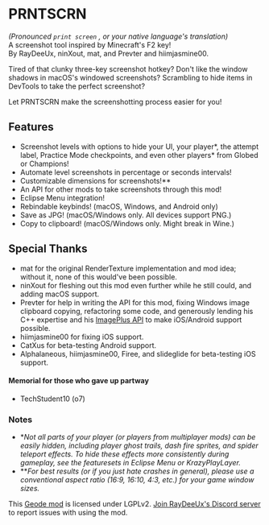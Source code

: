 # <cy>PRNTSCRN</c>

<c-AAAAAA>*(Pronounced  `print screen` , or your native language's translation)*</c>\
A screenshot tool inspired by Minecraft's F2 key!\
<c-e0e0e0>By</c> <c-009d9d>Ray</c><c-00ffff>Dee</c><c-009d9d>Ux</c><c-e0e0e0>,</c> <c-00ff00>nin</c><c-2222ff>X</c><c-00ff00>out</c><c-e0e0e0>,</c> <c-ff6666>mat</c><c-e0e0e0>, and</c> <c-7d7dff>Prev</c><c-ffa040>ter</c> <c-e0e0e0>and</c> <c-fcb5ff>hiim</c><c-00c8ff>jasmine</c><c-fcb5ff>00</c><c-e0e0e0><c-e0e0e0>.</c>

Tired of that clunky three-key screenshot hotkey? Don't like the window shadows in macOS's windowed screenshots? Scrambling to hide items in DevTools to take the perfect screenshot?

Let <cy>PRNTSCRN</c> make the screenshotting process easier for you!

## Features
- <c-ff9a00>Screenshot levels</c> with options to <cy>hide</c> <cl>your UI</c>, <co>your</c> <cj>player</c><c-AAAAAA>\*</c>, <cf>the attempt label</c>, <cg>Practice Mode checkpoints</c>, and even other players<c-AAAAAA>\*</c> from <c-f0d47f>Globed</c> or <c-fe45ad>C</c><c-ff59b1>h</c><c-ff6888>a</c><c-fd8874>m</c><c-fd9660>p</c><c-fdaf4f>i</c><c-ffc03c>o</c><c-fed125>n</c><c-ffe220>s</c>!
- <c-ff9a00>Automate level screenshots</c> in percentage or seconds intervals!
- <c-ff9a00>Customizable dimensions</c> for screenshots!<c-999999>\*\*</c>
- <c-ff9a00>An API</c> for other mods to take screenshots through this mod!
- <c-40a2f5>Eclipse Menu</c> integration!
- <cs>Rebindable</c> keybinds! (macOS, Windows, and Android only)
- <cs>Save as JPG</c>! (macOS/Windows only. All devices support PNG.)
- <cs>Copy to clipboard</c>! (macOS/Windows only. <c-ff5555>Might break in Wine.</c>)

## Special Thanks
- <c-ff6666>mat</c> for the original RenderTexture implementation and mod idea; without it, none of this would've been possible.
- <c-00ff00>nin</c><c-2222ff>X</c><c-00ff00>out</c> for fleshing out this mod even further while he still could, and adding macOS support.
- <c-7d7dff>Prev</c><c-ffa040>ter</c> for help in writing the API for this mod, fixing Windows image clipboard copying, refactoring some code, and generously lending his C++ expertise and his [ImagePlus API](mod:prevter.imageplus) to make iOS/Android support possible.
- <c-fcb5ff>hiim</c><c-00c8ff>jasmine</c><c-fcb5ff>00</c> for fixing iOS support.
- <c-ff4444>CatXus</c> for beta-testing Android support.
- <c-4c6e5d>Alp</c><c-73ab90>ha</c><c-bc419c>la</c><c-ce6087>n</c><c-ec9667>e</c><c-fcfc78>o</c><c-83da96>u</c><c-80d5dc>s</c>, <c-fcb5ff>hiim</c><c-00c8ff>jasmine</c><c-fcb5ff>00</c>, <c-7d00ff>Firee</c>, and <c-b680ff>slideglide</c> for beta-testing iOS support.

#### Memorial for those who gave up partway

- <c-ff7d00>Tech</c><c-ffb900>Student</c><c-ff7d00>10</c> (o7)

### Notes

- <c-AAAAAA>\**Not all parts of your player (or players from multiplayer mods) can be easily hidden, including player ghost trails, dash fire sprites, and spider teleport effects. To hide these effects more consistently during gameplay, see the featuresets in Eclipse Menu or KrazyPlayLayer.*</c>
- <c-999999>\*\**For best results (or if you just hate crashes in general), please use a conventional aspect ratio (16:9, 16:10, 4:3, etc.) for your game window sizes.*</c>

This [Geode mod](https://geode-sdk.org) is licensed under LGPLv2. [Join RayDeeUx's Discord server](https://discord.gg/WqZBYdBWZW) to report issues with using the mod.